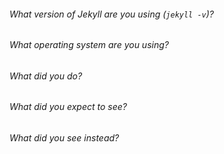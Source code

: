 ###### What version of Jekyll are you using (`jekyll -v`)?


###### What operating system are you using?



###### What did you do?



###### What did you expect to see?



###### What did you see instead?


